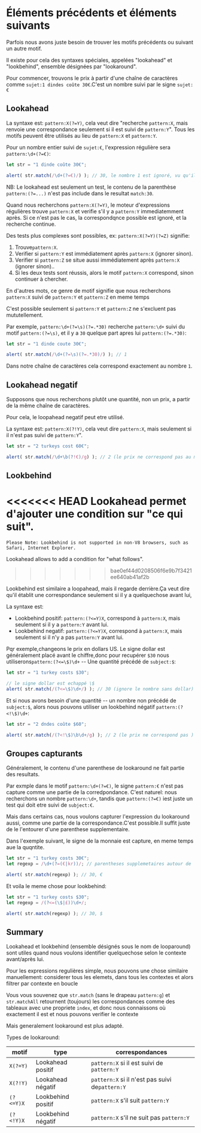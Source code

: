 # Éléments précédents et éléments suivants

Parfois nous avons juste besoin de trouver les motifs précédents ou suivant un autre motif.

Il existe pour cela des syntaxes spéciales, appelées  "lookahead" et "lookbehind", ensemble désignées par "lookaround".

Pour commencer, trouvons le prix  à partir d'une chaîne de caractères comme `sujet:1 dindes coûte 30€`.C'est un nombre suivi par le signe  `sujet:€`

## Lookahead

La syntaxe est: `pattern:X(?=Y)`, cela veut dire "recherche  `pattern:X`, mais renvoie une correspondance seulement si il est suivi de `pattern:Y`". Tous les motifs peuvent être utilisés au lieu de `pattern:X` et `pattern:Y`.

Pour un nombre entier suivi de `sujet:€`, l'expression régulière sera `pattern:\d+(?=€)`:

```js run
let str = "1 dinde coûte 30€";

alert( str.match(/\d+(?=€)/) ); // 30, le nombre 1 est ignoré, vu qu'il n'est pas suivi de €
```

NB: Le lookahead est seulement un test, le contenu de la parenthèse `pattern:(?=...)` n'est pas include dans le resultat `match:30`.

Quand nous recherchons `pattern:X(?=Y)`, le moteur d'expressions régulières trouve `pattern:X` et verifie s'il y a `pattern:Y` immediatemment après. Si ce n'est pas le cas, la correspondqnce possible est ignoré, et la recherche continue.

Des tests plus complexes sont possibles, ex: `pattern:X(?=Y)(?=Z)` signifie:

1. Trouve`pattern:X`.
2. Verifier si `pattern:Y` est immédiatement après `pattern:X` (ignorer sinon).
3. Verifier si  `pattern:Z` se situe aussi immédiatement après `pattern:X` (ignorer sinon)..
4. Si les deux tests sont réussis, alors le motif `pattern:X` correspond, sinon continuer à chercher.

En d'autres mots, ce genre de motif signifie que nous recherchons `pattern:X` suivi de `pattern:Y` et `pattern:Z` en meme temps

C'est possible seulement  si `pattern:Y` et `pattern:Z` ne s'excluent pas mututellement.

Par exemple, `pattern:\d+(?=\s)(?=.*30)` recherche `pattern:\d+` suivi du motif `pattern:(?=\s)`, et il y a `30` quelque part apres lui `pattern:(?=.*30)`:

```js run
let str = "1 dinde coute 30€";

alert( str.match(/\d+(?=\s)(?=.*30)/) ); // 1
```

Dans notre chaîne de caractères cela correspond exactement au nombre `1`.

## Lookahead negatif

Supposons que nous recherchons plutôt une quantité, non un prix, a partir de la même chaîne de caractères.

Pour cela, le loopahead negatif peut etre utilisé.

La syntaxe est: `pattern:X(?!Y)`, cela veut dire `pattern:X`, mais seulement si il n'est pas suivi de  `pattern:Y`".

```js run
let str = "2 turkeys cost 60€";

alert( str.match(/\d+\b(?!€)/g) ); // 2 (le prix ne correspond pas au motif)
```

## Lookbehind

<<<<<<< HEAD
Lookahead permet d'ajouter une condition sur  "ce qui suit".
=======
```warn header="Lookbehind browser compatibility"
Please Note: Lookbehind is not supported in non-V8 browsers, such as Safari, Internet Explorer.
```

Lookahead allows to add a condition for "what follows".
>>>>>>> bae0ef44d0208506f6e9b7f3421ee640ab41af2b

Lookbehind est similaire a loopahead, mais il regarde derrière.Ça veut dire qu'il établit une correspondance seulement si il y a quelquechose avant lui,

La syntaxe est:
- Lookbehind positif: `pattern:(?<=Y)X`, correspond à `pattern:X`, mais seulement si il y a `pattern:Y` avant lui.
- Lookbehind negatif: `pattern:(?<=Y)X`, correspond à `pattern:X`, mais seulement si il n'y a pas `pattern:Y` avant lui.

Pqr exemple,changeons le prix en dollars US. Le signe dollar est généralement placé avant le chiffre,donc pour recupérer `$30`  nous utiliserons`pattern:(?<=\$)\d+` -- Une quantité précédé de `subject:$`:

```js run
let str = "1 turkey costs $30";

// le signe dollar est echappé \$
alert( str.match(/(?<=\$)\d+/) ); // 30 (ignore le nombre sans dollar)
```

Et si nous avons besoin d'une quantité -- un nombre  non précédé de `subject:$`, alors nous pouvons utiliser un lookbehind négatif `pattern:(?<!\$)\d+`:

```js run
let str = "2 dndes coûte $60";

alert( str.match(/(?<!\$)\b\d+/g) ); // 2 (le prix ne correspond pas )
```

## Groupes capturants

Généralement, le contenu d'une parenthese de lookaround ne fait partie des resultats.

Par exmple dans le motif `pattern:\d+(?=€)`, le signe `pattern:€` n'est pas capture comme une partie de la corredpondance. C'est naturel: nous recherchons un nombre `pattern:\d+`, tandis que `pattern:(?=€)` iest juste un test qui doit etre suivi de `subject:€`.

Mais dans certains cas, nous voulons capturer l'expression du lookaround aussi, comme une partie de la correspondance.C'est possible.Il suffit juste de le l'entourer d'une parenthese supplementaire. 

Dans l'exemple suivant, le signe de la monnaie est capture, en meme temps aue la quqntite.

```js run
let str = "1 turkey costs 30€";
let regexp = /\d+(?=(€|kr))/; // parentheses supplemetaires autour de  €|kr

alert( str.match(regexp) ); // 30, €
```

Et voila le meme chose pour lookbehind:

```js run
let str = "1 turkey costs $30";
let regexp = /(?<=(\$|£))\d+/;

alert( str.match(regexp) ); // 30, $
```

## Summary

Lookahead et lookbehind (ensemble désignés sous le nom de looparound) sont utiles quand nous voulons identifier quelquechose selon le contexte avant/après lui.

Pour les expressions regulières simple, nous pouvons une chose similaire manuellement: considerer tous les elemets, dans tous les contextes et alors filtrer par contexte en boucle 

Vous vous souvenez que `str.match` (sans le drapeau `pattern:g`) et `str.matchAll` retournent (toujours) les correspondances comme des tableaux avec une propriete `index`, et donc nous connaissons où exactement il est et nous pouvons verifier le contexte

Mais generalement lookaround est plus adapté.

Types de lookaround:

| motif           | type             | correspondances |
|--------------------|------------------|---------|
| `X(?=Y)`   | Lookahead positif | `pattern:X` si il est suivi de `pattern:Y` |
| `X(?!Y)`   | Lookahead négatif | `pattern:X` si il n'est pas suivi de`pattern:Y` |
| `(?<=Y)X` |  Lookbehind positif| `pattern:X` s'il suit `pattern:Y` |
| `(?<!Y)X` | Lookbehind négatif| `pattern:X` s'il ne suit pas `pattern:Y` |
